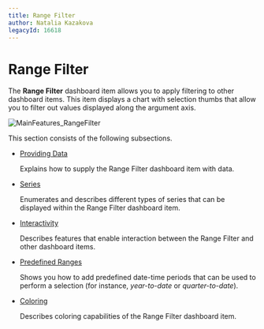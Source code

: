 ```yaml
---
title: Range Filter
author: Natalia Kazakova
legacyId: 16618
---
```

# Range Filter
The **Range Filter** dashboard item allows you to apply filtering to other dashboard items. This item displays a chart with selection thumbs that allow you to filter out values displayed along the argument axis.

![MainFeatures_RangeFilter](../../../images/img18179.png)

This section consists of the following subsections.
* [Providing Data](range-filter/providing-data.md)
	
	Explains how to supply the Range Filter dashboard item with data.
* [Series](range-filter/series.md)
	
	Enumerates and describes different types of series that can be displayed within the Range Filter dashboard item.
* [Interactivity](range-filter/interactivity.md)
	
	Describes features that enable interaction between the Range Filter and other dashboard items.
* [Predefined Ranges](range-filter/predefined-ranges.md)
	
	Shows you how to add predefined date-time periods that can be used to perform a selection (for instance, _year-to-date_ or _quarter-to-date_).
* [Coloring](range-filter/coloring.md)
	
	Describes coloring capabilities of the Range Filter dashboard item.